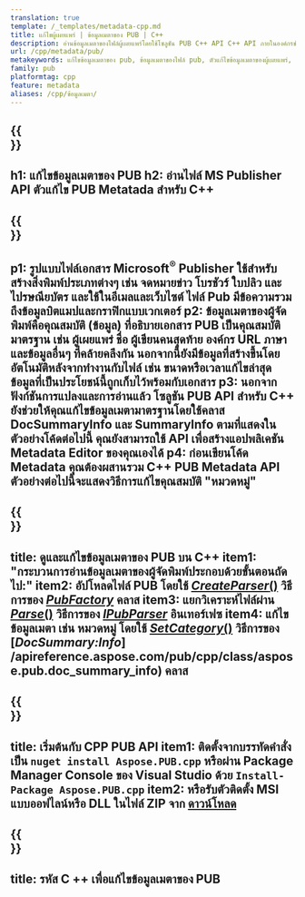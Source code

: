 ```yaml
---
translation: true
template: /_templates/metadata-cpp.md
title: แก้ไขผู้เผยแพร่ | ข้อมูลเมตาของ PUB | C++
description: อ่านข้อมูลเมตาของไฟล์ผู้เผยแพร่โดยใช้โซลูชัน PUB C++ API C++ API ภายในองค์กรช่วยให้คุณเข้าถึงคุณสมบัติ SummaryInfo และ DocSummaryInfo
url: /cpp/metadata/pub/
metakeywords: แก้ไขข้อมูลเมตาของ pub, ข้อมูลเมตาของไฟล์ pub, ตัวแก้ไขข้อมูลเมตาของผู้เผยแพร่, อ่านข้อมูลเมตาของไฟล์ pub, อ่านข้อมูลเมตาของ pub
family: pub
platformtag: cpp
feature: metadata
aliases: /cpp/ข้อมูลเมตา/
---
```


{{<section banner>}}
---
h1: แก้ไขข้อมูลเมตาของ PUB
h2: อ่านไฟล์ MS Publisher API ตัวแก้ไข PUB Metatada สำหรับ C++
---

{{<section overview>}}
---
p1: รูปแบบไฟล์เอกสาร Microsoft<sup>®</sup> Publisher ใช้สำหรับสร้างสิ่งพิมพ์ประเภทต่างๆ เช่น จดหมายข่าว โบรชัวร์ ใบปลิว และไปรษณียบัตร และใช้ในอีเมลและเว็บไซต์ ไฟล์ Pub มีข้อความรวมถึงข้อมูลบิตแมปและกราฟิกแบบเวกเตอร์
p2: ข้อมูลเมตาของผู้จัดพิมพ์คือคุณสมบัติ (ข้อมูล) ที่อธิบายเอกสาร PUB เป็นคุณสมบัติมาตรฐาน เช่น ผู้เผยแพร่ ชื่อ ผู้เขียนคนสุดท้าย องค์กร URL ภาษา และข้อมูลอื่นๆ ที่คล้ายคลึงกัน นอกจากนี้ยังมีข้อมูลที่สร้างขึ้นโดยอัตโนมัติหลังจากทำงานกับไฟล์ เช่น ขนาดหรือเวลาแก้ไขล่าสุด ข้อมูลที่เป็นประโยชน์นี้ถูกเก็บไว้พร้อมกับเอกสาร
p3: นอกจากฟังก์ชันการแปลงและการอ่านแล้ว โซลูชัน PUB API สำหรับ C++ ยังช่วยให้คุณแก้ไขข้อมูลเมตามาตรฐานโดยใช้คลาส DocSummaryInfo และ SummaryInfo ตามที่แสดงในตัวอย่างโค้ดต่อไปนี้ คุณยังสามารถใช้ API เพื่อสร้างแอปพลิเคชัน Metadata Editor ของคุณเองได้
p4: ก่อนเขียนโค้ด Metadata คุณต้องผสานรวม C++ PUB Metadata API ตัวอย่างต่อไปนี้จะแสดงวิธีการแก้ไขคุณสมบัติ "หมวดหมู่"
---

{{<section feature1>}}
---
title: ดูและแก้ไขข้อมูลเมตาของ PUB บน C++
item1: "กระบวนการอ่านข้อมูลเมตาของผู้จัดพิมพ์ประกอบด้วยขั้นตอนถัดไป:"
item2: อัปโหลดไฟล์ PUB โดยใช้ [*CreateParser*()](https://reference.aspose.com/pub/cpp/class/aspose.pub.pub_factory#a88c04c4c35d45ee8febc7e1554d03c4b) วิธีการของ [*PubFactory*](https://reference.aspose.com/pub/cpp/class/aspose.pub.pub_factory) คลาส
item3: แยกวิเคราะห์ไฟล์ผ่าน [*Parse*()](https://reference.aspose.com/pub/cpp/class/aspose.pub.i_pub_parser#ae9fc7043f382a5b4a7b694f0fe477915) วิธีการของ [*IPubParser*](https://reference.aspose.com/pub/cpp/class/aspose.pub.i_pub_parser) อินเทอร์เฟซ
item4: แก้ไขข้อมูลเมตา เช่น หมวดหมู่ โดยใช้ [*SetCategory*()](https://reference.aspose.com/pub/cpp/class/aspose.pub.doc_summary_info#a2e023fe8e8ecd0bf03bb6c9d561f8fec) วิธีการของ [*DocSummary:Info*] /apireference.aspose.com/pub/cpp/class/aspose.pub.doc_summary_info) คลาส
---

{{<section feature2>}}
---
title: เริ่มต้นกับ CPP PUB API
item1: ติดตั้งจากบรรทัดคำสั่งเป็น ```nuget install Aspose.PUB.cpp``` หรือผ่าน Package Manager Console ของ Visual Studio ด้วย ```Install-Package Aspose.PUB.cpp```
item2: หรือรับตัวติดตั้ง MSI แบบออฟไลน์หรือ DLL ในไฟล์ ZIP จาก [ดาวน์โหลด](https://releases.aspose.com/pub/cpp/)
---

{{<section codeexample>}}
---
title: รหัส C ++ เพื่อแก้ไขข้อมูลเมตาของ PUB
---
